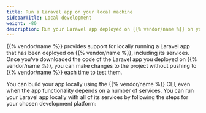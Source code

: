 ```yaml
---
title: Run a Laravel app on your local machine
sidebarTitle: Local development
weight: -80
description: Run your Laravel app deployed on {{% vendor/name %}} on your local machine.
---
```


{{% vendor/name %}} provides support for locally running a Laravel app
that has been deployed on {{% vendor/name %}}, including its services.
Once you've downloaded the code of the Laravel app you deployed on {{% vendor/name %}},
you can make changes to the project without pushing to {{% vendor/name %}} each time to test them.

You can build your app locally using the {{% vendor/name %}} CLI,
even when the app functionality depends on a number of services.
You can run your Laravel app locally with all of its services
by following the steps for your chosen development platform:

